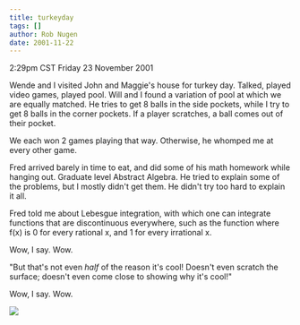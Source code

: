 ```yaml
---
title: turkeyday
tags: []
author: Rob Nugen
date: 2001-11-22
---
```


<title></title>
<p class=date>2:29pm CST Friday 23 November 2001</p>

<p>Wende and I visited John and Maggie's house for turkey day.
Talked, played video games, played pool.  Will and I found a variation
of pool at which we are equally matched.  He tries to get 8 balls in
the side pockets, while I try to get 8 balls in the corner pockets.
If a player scratches, a ball comes out of their pocket.</p>

<p>We each won 2 games playing that way.  Otherwise, he whomped me at
every other game.</p>

<p>Fred arrived barely in time to eat, and did some of his math
homework while hanging out.  Graduate level Abstract Algebra.  He
tried to explain some of the problems, but I mostly didn't get
them.  He didn't try too hard to explain it all.</p>

<p>Fred told me about Lebesgue integration, with which one can
integrate functions that are discontinuous everywhere, such as the
function where f(x) is 0 for every rational x, and 1 for every
irrational x.</p>

<p>Wow, I say.  Wow.</p>

<p>"But that's not even <em>half</em> of the reason it's cool!
Doesn't even scratch the surface; doesn't even come close to showing
why it's cool!"</p>

<p>Wow, I say.  Wow.</p>

<p><img src='/images/rob/wL-ROB.gif'/></p>

